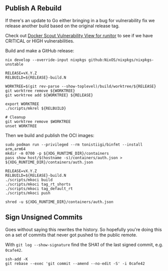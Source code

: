 ## Publish A Rebuild
If there's an update to Go either bringing in a bug for vulnerability fix we
release another build based on the original release tag.

Check out [Docker Scout Vulnerability View for
runitor](https://scout.docker.com/reports/org/runitor/vulnerabilities?stream=latest-indexed)
to see if we have CRITICAL or HIGH vulnerabilities.

Build and make a GitHub release:

```
nix develop --override-input nixpkgs github:NixOS/nixpkgs/nixpkgs-unstable

RELEASE=vX.Y.Z
RELBUILD=${RELEASE}-build.N

WORKTREE=$(git rev-parse --show-toplevel)/build/worktree/${RELEASE}
git worktree remove ${WORKTREE}
git worktree add ${WORKTREE} ${RELEASE}

export WORKTREE
./scripts/mkrel ${RELBUILD}

# Cleanup
git worktree remove $WORKTREE
unset WORKTREE
```

Then we build and publish the OCI images:

```
sudo podman run --privileged --rm tonistiigi/binfmt --install arm,arm64
mkdir -m 0700 -p ${XDG_RUNTIME_DIR}/containers
pass show host/$(hostname -s)/containers/auth.json > ${XDG_RUNTIME_DIR}/containers/auth.json

RELEASE=vX.Y.Z
RELBUILD=${RELEASE}-build.N
./scripts/mkoci build
./scripts/mkoci tag_rt_shorts
./scripts/mkoci tag_default_rt
./scripts/mkoci push

shred -u ${XDG_RUNTIME_DIR}/containers/auth.json
```

## Sign Unsigned Commits
Goes without saying this rewrites the history. So hopefully you're doing this
on a set of commits that never got pushed to the public remote.

With `git log --show-signature` find the SHA1 of the last signed commit, e.g. `0cafe42`.

```
ssh-add -K
git rebase --exec 'git commit --amend --no-edit -S' -i 0cafe42
```
